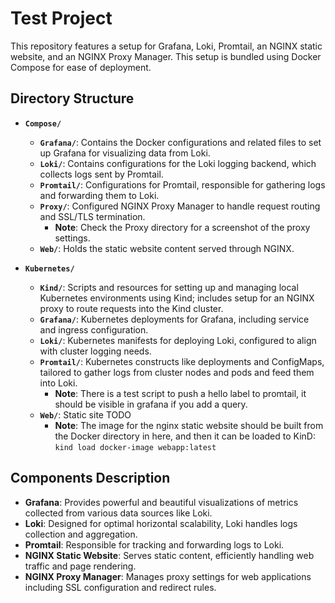 # Test Project

This repository features a setup for Grafana, Loki, Promtail, an NGINX static website, and an NGINX Proxy Manager. This setup is bundled using Docker Compose for ease of deployment.

## Directory Structure

- **`Compose/`**
  - **`Grafana/`**: Contains the Docker configurations and related files to set up Grafana for visualizing data from Loki.
  - **`Loki/`**: Contains configurations for the Loki logging backend, which collects logs sent by Promtail.
  - **`Promtail/`**: Configurations for Promtail, responsible for gathering logs and forwarding them to Loki.
  - **`Proxy/`**: Configured NGINX Proxy Manager to handle request routing and SSL/TLS termination.
    - **Note**: Check the Proxy directory for a screenshot of the proxy settings.
  - **`Web/`**: Holds the static website content served through NGINX.
  
- **`Kubernetes/`**
  - **`Kind/`**: Scripts and resources for setting up and managing local Kubernetes environments using Kind; includes setup for an NGINX proxy to route requests into the Kind cluster.
  - **`Grafana/`**: Kubernetes deployments for Grafana, including service and ingress configuration.
  - **`Loki/`**: Kubernetes manifests for deploying Loki, configured to align with cluster logging needs.
  - **`Promtail/`**: Kubernetes constructs like deployments and ConfigMaps, tailored to gather logs from cluster nodes and pods and feed them into Loki.
    - **Note**: There is a test script to push a hello label to promtail, it should be visible in grafana if you add a query.
  - **`Web/`**: Static site TODO
    - **Note**: The image for the nginx static website should be built from the Docker directory in here, and then it can be loaded to KinD: ```kind load docker-image webapp:latest```


## Components Description

- **Grafana**: Provides powerful and beautiful visualizations of metrics collected from various data sources like Loki.
- **Loki**: Designed for optimal horizontal scalability, Loki handles logs collection and aggregation.
- **Promtail**: Responsible for tracking and forwarding logs to Loki.
- **NGINX Static Website**: Serves static content, efficiently handling web traffic and page rendering.
- **NGINX Proxy Manager**: Manages proxy settings for web applications including SSL configuration and redirect rules.
